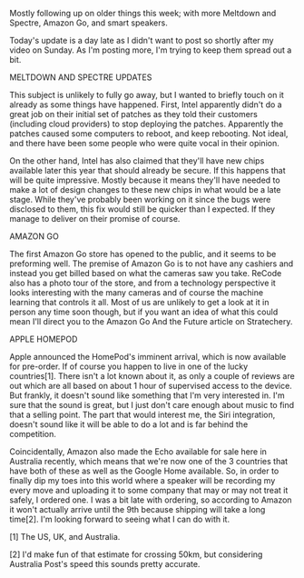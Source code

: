 Mostly following up on older things this week; with more Meltdown and Spectre, Amazon Go, and smart speakers.

Today's update is a day late as I didn't want to post so shortly after my video on Sunday. As I'm posting more, I'm trying to keep them spread out a bit.



MELTDOWN AND SPECTRE UPDATES


This subject is unlikely to fully go away, but I wanted to briefly touch on it already as some things have happened. First, Intel apparently didn't do a great job on their initial set of patches as they told their customers (including cloud providers) to stop deploying the patches. Apparently the patches caused some computers to reboot, and keep rebooting. Not ideal, and there have been some people who were quite vocal in their opinion.

On the other hand, Intel has also claimed that they'll have new chips available later this year that should already be secure. If this happens that will be quite impressive. Mostly because it means they'll have needed to make a lot of design changes to these new chips in what would be a late stage. While they've probably been working on it since the bugs were disclosed to them, this fix would still be quicker than I expected. If they manage to deliver on their promise of course.



AMAZON GO


The first Amazon Go store has opened to the public, and it seems to be preforming well. The premise of Amazon Go is to not have any cashiers and instead you get billed based on what the cameras saw you take. ReCode also has a photo tour of the store, and from a technology perspective it looks interesting with the many cameras and of course the machine learning that controls it all. Most of us are unlikely to get a look at it in person any time soon though, but if you want an idea of what this could mean I'll direct you to the Amazon Go And the Future article on Stratechery.



APPLE HOMEPOD


Apple announced the HomePod's imminent arrival, which is now available for pre-order. If of course you happen to live in one of the lucky countries[1]. There isn't a lot known about it, as only a couple of reviews are out which are all based on about 1 hour of supervised access to the device. But frankly, it doesn't sound like something that I'm very interested in. I'm sure that the sound is great, but I just don't care enough about music to find that a selling point. The part that would interest me, the Siri integration, doesn't sound like it will be able to do a lot and is far behind the competition.

Coincidentally, Amazon also made the Echo available for sale here in Australia recently, which means that we're now one of the 3 countries that have both of these as well as the Google Home available. So, in order to finally dip my toes into this world where a speaker will be recording my every move and uploading it to some company that may or may not treat it safely, I ordered one. I was a bit late with ordering, so according to Amazon it won't actually arrive until the 9th because shipping will take a long time[2]. I'm looking forward to seeing what I can do with it.

[1] The US, UK, and Australia.

[2] I'd make fun of that estimate for crossing 50km, but considering Australia Post's speed this sounds pretty accurate.
